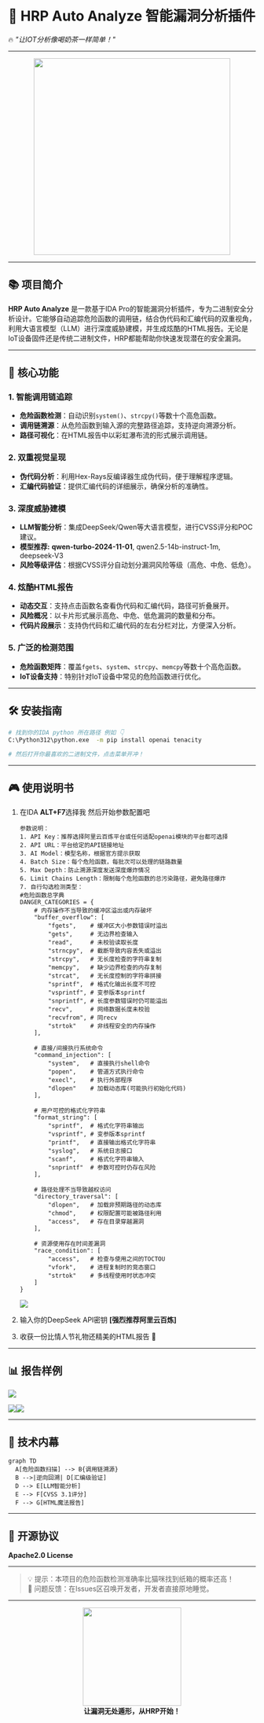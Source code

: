 # 🚀 **HRP Auto Analyze 智能漏洞分析插件**  
🔥 *"让IOT分析像喝奶茶一样简单！"*  

---

<div align="center">
  <img src="https://media.giphy.com/media/L1R1tvI9svkIWwpVYr/giphy.gif" width="400">
</div>

---

## 📚 **项目简介**  
**HRP Auto Analyze** 是一款基于IDA Pro的智能漏洞分析插件，专为二进制安全分析设计。它能够自动追踪危险函数的调用链，结合伪代码和汇编代码的双重视角，利用大语言模型（LLM）进行深度威胁建模，并生成炫酷的HTML报告。无论是IoT设备固件还是传统二进制文件，HRP都能帮助你快速发现潜在的安全漏洞。

---

## 🚀 **核心功能**  

### 1. **智能调用链追踪**  
- **危险函数检测**：自动识别`system()`、`strcpy()`等数十个高危函数。
- **调用链溯源**：从危险函数到输入源的完整路径追踪，支持逆向溯源分析。
- **路径可视化**：在HTML报告中以彩虹瀑布流的形式展示调用链。

### 2. **双重视觉呈现**  
- **伪代码分析**：利用Hex-Rays反编译器生成伪代码，便于理解程序逻辑。
- **汇编代码验证**：提供汇编代码的详细展示，确保分析的准确性。

### 3. **深度威胁建模**  
- **LLM智能分析**：集成DeepSeek/Qwen等大语言模型，进行CVSS评分和POC建议。
- **模型推荐:** **qwen-turbo-2024-11-01**, qwen2.5-14b-instruct-1m, deepseek-V3
- **风险等级评估**：根据CVSS评分自动划分漏洞风险等级（高危、中危、低危）。

### 4. **炫酷HTML报告**  
- **动态交互**：支持点击函数名查看伪代码和汇编代码，路径可折叠展开。
- **风险概况**：以卡片形式展示高危、中危、低危漏洞的数量和分布。
- **代码片段展示**：支持伪代码和汇编代码的左右分栏对比，方便深入分析。

### 5. **广泛的检测范围**  
- **危险函数矩阵**：覆盖`fgets`、`system`、`strcpy`、`memcpy`等数十个高危函数。
- **IoT设备支持**：特别针对IoT设备中常见的危险函数进行优化。

---

## 🛠️ **安装指南**  

```bash
# 找到你的IDA python 所在路径 例如 👇
C:\Python312\python.exe  -m pip install openai tenacity

# 然后打开你最喜欢的二进制文件，点击菜单开冲！
```

---

## 🎮 **使用说明书**  

1. 在IDA **ALT+F7**选择我 然后开始参数配置吧

   ```
   参数说明：
   1. API Key：推荐选择阿里云百炼平台或任何适配openai模块的平台都可选择
   2. API URL：平台给定的API链接地址
   3. AI Model：模型名称，根据官方提示获取
   4. Batch Size：每个危险函数，每批次可以处理的链路数量
   5. Max Depth：防止溯源深度发送深度爆炸情况
   6. Limit Chains Length：限制每个危险函数的总污染路径，避免路径爆炸
   7. 自行勾选检测类型：
   #危险函数总字典
   DANGER_CATEGORIES = {
       # 内存操作不当导致的缓冲区溢出或内存破坏
       "buffer_overflow": [
           "fgets",    # 缓冲区大小参数错误时溢出
           "gets",     # 无边界检查输入
           "read",     # 未校验读取长度
           "strncpy",  # 截断导致内容丢失或溢出
           "strcpy",   # 无长度检查的字符串复制
           "memcpy",   # 缺少边界检查的内存复制
           "strcat",   # 无长度控制的字符串拼接
           "sprintf",  # 格式化输出长度不可控
           "vsprintf", # 变参版本sprintf
           "snprintf", # 长度参数错误时仍可能溢出
           "recv",     # 网络数据长度未校验
           "recvfrom", # 同recv
           "strtok"    # 非线程安全的内存操作
       ],
       
       # 直接/间接执行系统命令
       "command_injection": [
           "system",   # 直接执行shell命令
           "popen",    # 管道方式执行命令
           "execl",    # 执行外部程序
           "dlopen"    # 加载动态库(可能执行初始化代码)
       ],
       
       # 用户可控的格式化字符串
       "format_string": [
           "sprintf",  # 格式化字符串输出
           "vsprintf", # 变参版本sprintf
           "printf",   # 直接输出格式化字符串
           "syslog",   # 系统日志接口
           "scanf",    # 格式化字符串输入
           "snprintf"  # 参数可控时仍存在风险
       ],
       
       # 路径处理不当导致越权访问
       "directory_traversal": [
           "dlopen",   # 加载非预期路径的动态库
           "chmod",    # 权限配置可能被路径利用
           "access",   # 存在目录穿越漏洞
       ],
       
       # 资源使用存在时间差漏洞
       "race_condition": [
           "access",   # 检查与使用之间的TOCTOU
           "vfork",    # 进程复制时的竞态窗口
           "strtok"    # 多线程使用时状态冲突
       ]
   }
   ```

   ![](image/1.jpg)

2. 输入你的DeepSeek API密钥 **[强烈推荐阿里云百炼]**  

3. 收获一份比情人节礼物还精美的HTML报告 💌  

---

## 📊 **报告样例**  

![](image/2.jpg)

![](image/3.jpg)![](image/4.jpg)  


---

## 🧠 **技术内幕**  

```mermaid
graph TD
  A[危险函数扫描] --> B{调用链溯源}
  B -->|逆向回溯| D[汇编级验证]
  D --> E[LLM智能分析]
  E --> F[CVSS 3.1评分]
  F --> G[HTML魔法报告]
```



---

## 📜 **开源协议**  

**Apache2.0 License** 

---

> 💡 提示：本项目的危险函数检测准确率比猫咪找到纸箱的概率还高！  
> 🐞 问题反馈：在Issues区召唤开发者，开发者直接原地睡觉。  

---

<div align="center">
  <img src="https://media.giphy.com/media/3o7TKMt1VVNkHV2PaE/giphy.gif" width="200">
  <br>
  <b>让漏洞无处遁形，从HRP开始！</b>
</div>